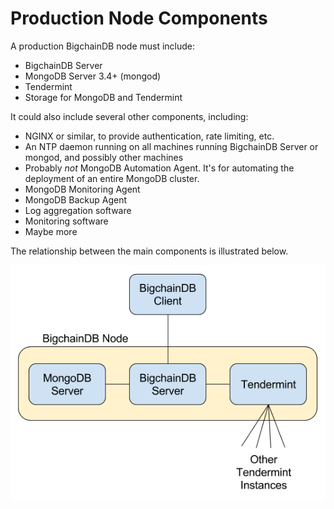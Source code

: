 <!---
Copyright © 2020 Interplanetary Database Association e.V.,
BigchainDB and IPDB software contributors.
SPDX-License-Identifier: (Apache-2.0 AND CC-BY-4.0)
Code is Apache-2.0 and docs are CC-BY-4.0
--->

# Production Node Components

A production BigchainDB node must include:

* BigchainDB Server
* MongoDB Server 3.4+ (mongod)
* Tendermint
* Storage for MongoDB and Tendermint

It could also include several other components, including:

* NGINX or similar, to provide authentication, rate limiting, etc.
* An NTP daemon running on all machines running BigchainDB Server or mongod, and possibly other machines
* Probably _not_ MongoDB Automation Agent. It's for automating the deployment of an entire MongoDB cluster.
* MongoDB Monitoring Agent
* MongoDB Backup Agent
* Log aggregation software
* Monitoring software
* Maybe more

The relationship between the main components is illustrated below.

![Components of a production node](../../_static/Node-components.png)
